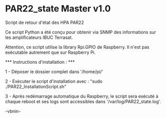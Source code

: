 # PAR22_state Master v1.0
Script de retour d'état des HPA PAR22

Ce script Python a été conçu pour obtenir via SNMP des informations sur les amplificateurs IBUC Terrasat.

Attention, ce script utilise la library Rpi.GPIO de Raspberry. Il n'est pas exécutable autrement que sur Raspberry Pi.

*** Instructions d'installation : ***

1 - Déposer le dossier complet dans '/home/pi/'

2 - Exécuter le script d'installation avec : "sudo ./PAR22_InstallationScript.sh"

3 - Après redémarrage automatique du Raspberry, le script sera exécuté à chaque reboot et ses logs sont accessibles dans '/var/log/PAR22_state.log'.

-vbnin-
